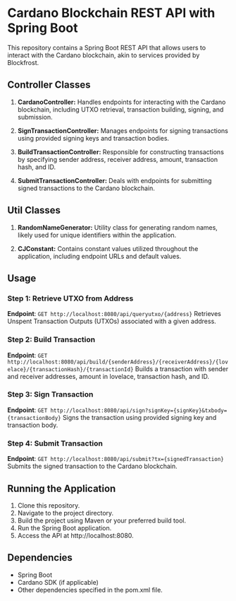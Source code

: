 # Cardano Blockchain REST API with Spring Boot

This repository contains a Spring Boot REST API that allows users to interact with the Cardano blockchain, akin to services provided by Blockfrost.

## Controller Classes

1. **CardanoController:** Handles endpoints for interacting with the Cardano blockchain, including UTXO retrieval, transaction building, signing, and submission.

2. **SignTransactionController:** Manages endpoints for signing transactions using provided signing keys and transaction bodies.

3. **BuildTransactionController:** Responsible for constructing transactions by specifying sender address, receiver address, amount, transaction hash, and ID.

4. **SubmitTransactionController:** Deals with endpoints for submitting signed transactions to the Cardano blockchain.

## Util Classes

1. **RandomNameGenerator:** Utility class for generating random names, likely used for unique identifiers within the application.

2. **CJConstant:** Contains constant values utilized throughout the application, including endpoint URLs and default values.

## Usage

### Step 1: Retrieve UTXO from Address

**Endpoint**: `GET http://localhost:8080/api/queryutxo/{address}`
Retrieves Unspent Transaction Outputs (UTXOs) associated with a given address.

### Step 2: Build Transaction

**Endpoint**: `GET http://localhost:8080/api/build/{senderAddress}/{receiverAddress}/{lovelace}/{transactionHash}/{transactionId}`
Builds a transaction with sender and receiver addresses, amount in lovelace, transaction hash, and ID.

### Step 3: Sign Transaction

**Endpoint**: `GET http://localhost:8080/api/sign?signKey={signKey}&txbody={transactionBody}`
Signs the transaction using provided signing key and transaction body.

### Step 4: Submit Transaction

**Endpoint**: `GET http://localhost:8080/api/submit?tx={signedTransaction}`
Submits the signed transaction to the Cardano blockchain.

## Running the Application

1. Clone this repository.
2. Navigate to the project directory.
3. Build the project using Maven or your preferred build tool.
4. Run the Spring Boot application.
5. Access the API at http://localhost:8080.

## Dependencies

- Spring Boot
- Cardano SDK (if applicable)
- Other dependencies specified in the pom.xml file. 
